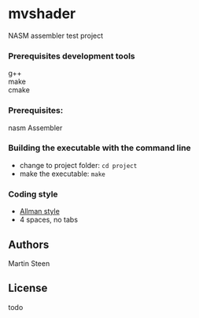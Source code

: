 # mvshader

NASM assembler test project

### Prerequisites development tools

g++  
make  
cmake  

### Prerequisites:

nasm Assembler

### Building the executable with the command line

- change to project folder: ``cd project``
- make the executable: ``make``


### Coding style

* [Allman style](https://en.wikipedia.org/wiki/Indentation_style#Allman_style)
* 4 spaces, no tabs

## Authors

Martin Steen

## License

todo

